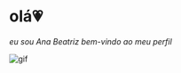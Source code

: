 # olá💗 
*eu sou Ana Beatriz*
*bem-vindo ao meu perfil*

![gif](https://media1.tenor.com/m/8raq233cUBwAAAAC/patrick-star-lovely.gif)
